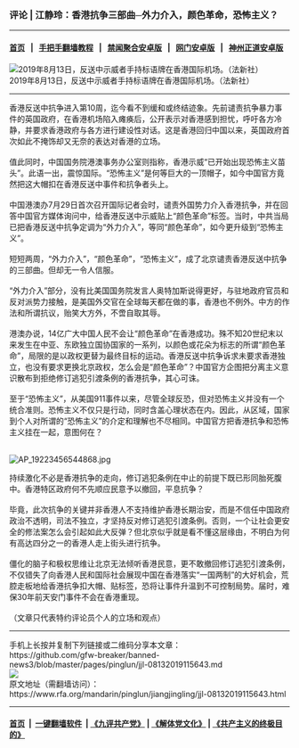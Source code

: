 ### 评论 | 江静玲：香港抗争三部曲─外力介入，颜色革命，恐怖主义？
------------------------

#### [首页](https://github.com/gfw-breaker/banned-news3/blob/master/README.md) &nbsp;&nbsp;|&nbsp;&nbsp; [手把手翻墙教程](https://github.com/gfw-breaker/guides/wiki) &nbsp;&nbsp;|&nbsp;&nbsp; [禁闻聚合安卓版](https://github.com/gfw-breaker/bn-android) &nbsp;&nbsp;|&nbsp;&nbsp; [网门安卓版](https://github.com/oGate2/oGate) &nbsp;&nbsp;|&nbsp;&nbsp; [神州正道安卓版](https://github.com/SzzdOgate/update) 



<div id="headerimg">
 <img alt="2019年8月13日，反送中示威者手持标语牌在香港国际机场。（法新社）" src="https://www.rfa.org/mandarin/yataibaodao/gangtai/ql1-08132019063014.html/000_1JI3L3.jpg/@@images/08e7481d-0c4f-4fb7-b6b8-c5bf55c4ba94.jpeg" title="2019年8月13日，反送中示威者手持标语牌在香港国际机场。（法新社）"/>
 <div id="headerimgcontents">
  <div id="headerimgcaption">
   <span>
    2019年8月13日，反送中示威者手持标语牌在香港国际机场。（法新社）
   </span>
   <!-- zoomattribute -->
  </div>
  <!-- headerimgcaption -->
 </div>
 <!-- headerimagecontents -->
</div>

<hr/>
<div id="storytext">
 <div>
  <div class="slot_header">
  </div>
 </div>
 <p>
  香港反送中抗争进入第10周，迄今看不到缓和或终结迹象。先前谴责抗争暴力事件的英国政府，在香港机场陷入瘫痪后，公开表示对香港感到担忧，呼吁各方冷静，并要求香港政府与各方进行建设性对话。这是香港回归中国以来，英国政府首次如此不掩饰却又无奈的表达对香港的立场。
  <br/>
  <br/>
  值此同时，中国国务院港澳事务办公室则指称，香港示威“已开始出现恐怖主义苗头”。此语一出，震惊国际。“恐怖主义”是何等巨大的一顶帽子，如今中国官方竟然把这大帽扣在香港反送中事件和抗争者头上。
  <br/>
  <br/>
  中国港澳办7月29日首次召开国际记者会时，谴责外国势力介入香港抗争，并在回答中国官方媒体询问中，给香港反送中示威贴上“颜色革命”标签。当时，中共当局已把香港反送中抗争定调为“外力介入”，等同“颜色革命”，如今更升级到“恐怖主义”。
  <br/>
  <br/>
  短短两周，“外力介入”，“颜色革命”，“恐怖主义”，成了北京谴责香港反送中抗争的三部曲。但却无一令人信服。
  <br/>
  <br/>
  “外力介入”部分，没有比美国国务院发言人奥特加斯说得更好，与驻地政府官员和反对派势力接触，是美国外交官在全球每天都在做的事，香港也不例外。中方的作法和所谓抗议，贻笑大方外，不啻自取其辱。
  <br/>
  <br/>
  港澳办说，14亿广大中国人民不会让“颜色革命”在香港成功。殊不知20世纪末以来发生在中亚、东欧独立国协国家的一系列，以颜色或花朵为标志的所谓“颜色革命”，局限的是以政权更替为最终目标的运动。香港反送中抗争诉求未要求香港独立，也没有要求更换北京政权，怎么会是“颜色革命”？中国官方企图把分离主义意识散布到拒绝修订逃犯引渡条例的香港抗争，其心可诛。
  <br/>
  <br/>
  至于“恐怖主义”，从美国911事件以来，尽管全球反恐，但对恐怖主义并没有一个统合准则。恐怖主义不仅只是行动，同时含盖心理状态在内。因此，从区域，国家到个人对所谓的“恐怖主义”的介定和理解也不尽相同。中国官方把香港抗争和恐怖主义挂在一起，意图何在？
 </p>
 <p>
  <br/>
  <img alt="AP_19223456544868.jpg" class="image-inline" src="https://www.rfa.org/mandarin/yataibaodao/gangtai/gf2-08132019082503.html/AP_19209515520026.jpg" title="AP_19223456544868.jpg"/>
 </p>
 <p>
  持续激化不必是香港抗争的走向，修订逃犯条例在中止的前提下既已形同胎死腹中。香港特区政府何不先顺应民意予以撤回，平息抗争？
  <br/>
  <br/>
  毕竟，此次抗争的关键并非香港人不支持维护香港长期治安，而是不信任中国政府政治不透明，司法不独立，才坚持反对修订逃犯引渡条例。否则，一个让社会更安全的修法案怎么会引起如此大反弹？但北京似乎就是看不懂这层缘由，不明白为何有高达四分之一的香港人走上街头进行抗争。
  <br/>
  <br/>
  僵化的脑子和极权思维让北京无法倾听香港民意，更不敢撤回修订逃犯引渡条例，不仅错失了向香港人民和国际社会展现中国在香港落实“一国两制”的大好机会，荒腔走板地给香港抗争扣大帽、贴标签，恐将让事件升温到不可控制局势。届时，难保30年前天安门事件不会在香港重现。
  <br/>
  <br/>
  （文章只代表特约评论员个人的立场和观点）
 </p>
</div>

<hr/>
手机上长按并复制下列链接或二维码分享本文章：<br/>
https://github.com/gfw-breaker/banned-news3/blob/master/pages/pinglun/jjl-08132019115643.md <br/>
<a href='https://github.com/gfw-breaker/banned-news3/blob/master/pages/pinglun/jjl-08132019115643.md'><img src='https://github.com/gfw-breaker/banned-news3/blob/master/pages/pinglun/jjl-08132019115643.md.png'/></a> <br/>
原文地址（需翻墙访问）：https://www.rfa.org/mandarin/pinglun/jiangjingling/jjl-08132019115643.html


------------------------
#### [首页](https://github.com/gfw-breaker/banned-news3/blob/master/README.md) &nbsp;|&nbsp; [一键翻墙软件](https://github.com/gfw-breaker/nogfw/blob/master/README.md) &nbsp;| [《九评共产党》](https://github.com/gfw-breaker/9ping.md/blob/master/README.md#九评之一评共产党是什么) | [《解体党文化》](https://github.com/gfw-breaker/jtdwh.md/blob/master/README.md) | [《共产主义的终极目的》](https://github.com/gfw-breaker/gczydzjmd.md/blob/master/README.md)

